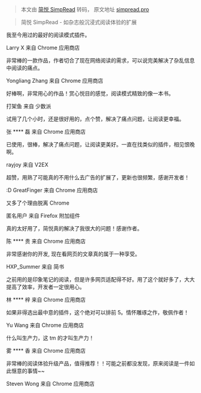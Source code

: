 > 本文由 [简悦 SimpRead](http://ksria.com/simpread/) 转码， 原文地址 [simpread.pro](https://simpread.pro/)

> 简悦 SimpRead - 如杂志般沉浸式阅读体验的扩展

我至今用过的最好的阅读模式插件。

Larry X 来自 Chrome 应用商店

非常棒的一款作品，作者切合了现在网络阅读的需求，可以说完美解决了杂乱信息中阅读的痛点。

Yongliang Zhang 来自 Chrome 应用商店

好棒啊，非常用心的作品！赏心悦目的感觉，阅读模式精致的像一本书。

打架鱼 来自 少数派

试用了几个小时，还是很好用的，点个赞，解决了痛点问题，让阅读更幸福。

张 **** 磊 来自 Chrome 应用商店

已使用，很棒，解决了痛点问题，让阅读更美好。一直在找类似的插件，相见恨晚啊。

rayjoy 来自 V2EX

超赞，用熟了可能真的不用什么去广告的扩展了，更新也很频繁，感谢开发者！

:D GreatFinger 来自 Chrome 应用商店

又多了个理由脱离 Chrome

匿名用户 来自 Firefox 附加组件

真的太好用了，简悦真的解决了我很大的问题！感谢作者。

陈 **** 贵 来自 Chrome 应用商店

非常感谢你的开发, 现在看网页的文章真的属于一种享受。

HXP_Summer 来自 简书

之前用的是印象笔记的阅读，但是许多网页适配得不好。用了这个就好多了，大大提高了效率，开发者一定很用心。

林 **** 梓 来自 Chrome 应用商店

如果非得选出最中意的插件，这个绝对可以排前 5。情怀雕琢之作，敬佩作者！

Yu Wang 来自 Chrome 应用商店

什么叫生产力，这 tm 的才叫生产力！

雾 **** 香 来自 Chrome 应用商店

非常棒的阅读体验升级产品，值得推荐！！可能之前都没发现，原来阅读是一件如此惬意的事情~~

Steven Wong 来自 Chrome 应用商店